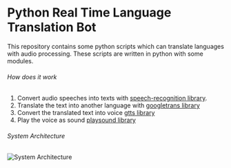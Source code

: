 # Python Real Time Language Translation Bot

This repository contains some python scripts which can translate languages with audio processing. These scripts are written in python with some modules.

###### How does it work

1. Convert audio speeches into texts with [speech-recognition library](https://pypi.org/project/SpeechRecognition/).
2. Translate the text into another language with [googletrans library](https://pypi.org/project/googletrans/)
3. Convert the translated text into voice [gtts library](https://pypi.org/project/gTTS/)
4. Play the voice as sound [playsound library](https://pypi.org/project/playsound/)

###### System Architecture

![System Architecture](/system-architeture.png)
